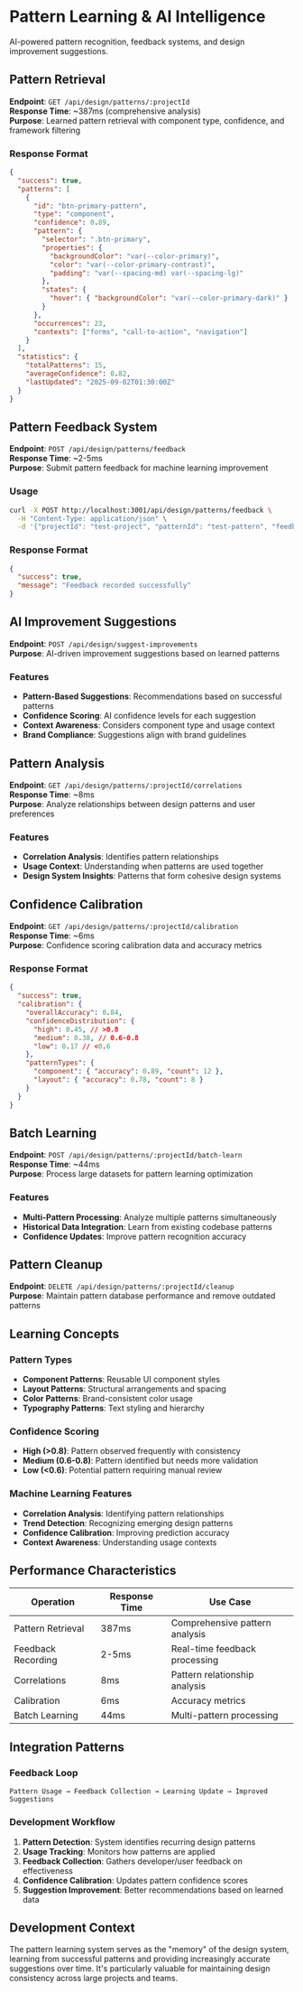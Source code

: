# Pattern Learning & AI Intelligence

AI-powered pattern recognition, feedback systems, and design improvement suggestions.

## Pattern Retrieval

**Endpoint**: `GET /api/design/patterns/:projectId`  
**Response Time**: ~387ms (comprehensive analysis)  
**Purpose**: Learned pattern retrieval with component type, confidence, and framework filtering

### Response Format

```json
{
  "success": true,
  "patterns": [
    {
      "id": "btn-primary-pattern",
      "type": "component",
      "confidence": 0.89,
      "pattern": {
        "selector": ".btn-primary",
        "properties": {
          "backgroundColor": "var(--color-primary)",
          "color": "var(--color-primary-contrast)",
          "padding": "var(--spacing-md) var(--spacing-lg)"
        },
        "states": {
          "hover": { "backgroundColor": "var(--color-primary-dark)" }
        }
      },
      "occurrences": 23,
      "contexts": ["forms", "call-to-action", "navigation"]
    }
  ],
  "statistics": {
    "totalPatterns": 15,
    "averageConfidence": 0.82,
    "lastUpdated": "2025-09-02T01:30:00Z"
  }
}
```

## Pattern Feedback System

**Endpoint**: `POST /api/design/patterns/feedback`  
**Response Time**: ~2-5ms  
**Purpose**: Submit pattern feedback for machine learning improvement

### Usage

```bash
curl -X POST http://localhost:3001/api/design/patterns/feedback \
  -H "Content-Type: application/json" \
  -d '{"projectId": "test-project", "patternId": "test-pattern", "feedback": {"rating": 5}}'
```

### Response Format

```json
{
  "success": true,
  "message": "Feedback recorded successfully"
}
```

## AI Improvement Suggestions

**Endpoint**: `POST /api/design/suggest-improvements`  
**Purpose**: AI-driven improvement suggestions based on learned patterns

### Features

- **Pattern-Based Suggestions**: Recommendations based on successful patterns
- **Confidence Scoring**: AI confidence levels for each suggestion
- **Context Awareness**: Considers component type and usage context
- **Brand Compliance**: Suggestions align with brand guidelines

## Pattern Analysis

**Endpoint**: `GET /api/design/patterns/:projectId/correlations`  
**Response Time**: ~8ms  
**Purpose**: Analyze relationships between design patterns and user preferences

### Features

- **Correlation Analysis**: Identifies pattern relationships
- **Usage Context**: Understanding when patterns are used together
- **Design System Insights**: Patterns that form cohesive design systems

## Confidence Calibration

**Endpoint**: `GET /api/design/patterns/:projectId/calibration`  
**Response Time**: ~6ms  
**Purpose**: Confidence scoring calibration data and accuracy metrics

### Response Format

```json
{
  "success": true,
  "calibration": {
    "overallAccuracy": 0.84,
    "confidenceDistribution": {
      "high": 0.45, // >0.8
      "medium": 0.38, // 0.6-0.8
      "low": 0.17 // <0.6
    },
    "patternTypes": {
      "component": { "accuracy": 0.89, "count": 12 },
      "layout": { "accuracy": 0.78, "count": 8 }
    }
  }
}
```

## Batch Learning

**Endpoint**: `POST /api/design/patterns/:projectId/batch-learn`  
**Response Time**: ~44ms  
**Purpose**: Process large datasets for pattern learning optimization

### Features

- **Multi-Pattern Processing**: Analyze multiple patterns simultaneously
- **Historical Data Integration**: Learn from existing codebase patterns
- **Confidence Updates**: Improve pattern recognition accuracy

## Pattern Cleanup

**Endpoint**: `DELETE /api/design/patterns/:projectId/cleanup`  
**Purpose**: Maintain pattern database performance and remove outdated patterns

## Learning Concepts

### Pattern Types

- **Component Patterns**: Reusable UI component styles
- **Layout Patterns**: Structural arrangements and spacing
- **Color Patterns**: Brand-consistent color usage
- **Typography Patterns**: Text styling and hierarchy

### Confidence Scoring

- **High (>0.8)**: Pattern observed frequently with consistency
- **Medium (0.6-0.8)**: Pattern identified but needs more validation
- **Low (<0.6)**: Potential pattern requiring manual review

### Machine Learning Features

- **Correlation Analysis**: Identifying pattern relationships
- **Trend Detection**: Recognizing emerging design patterns
- **Confidence Calibration**: Improving prediction accuracy
- **Context Awareness**: Understanding usage contexts

## Performance Characteristics

| Operation          | Response Time | Use Case                       |
| ------------------ | ------------- | ------------------------------ |
| Pattern Retrieval  | 387ms         | Comprehensive pattern analysis |
| Feedback Recording | 2-5ms         | Real-time feedback processing  |
| Correlations       | 8ms           | Pattern relationship analysis  |
| Calibration        | 6ms           | Accuracy metrics               |
| Batch Learning     | 44ms          | Multi-pattern processing       |

## Integration Patterns

### Feedback Loop

```
Pattern Usage → Feedback Collection → Learning Update → Improved Suggestions
```

### Development Workflow

1. **Pattern Detection**: System identifies recurring design patterns
2. **Usage Tracking**: Monitors how patterns are applied
3. **Feedback Collection**: Gathers developer/user feedback on effectiveness
4. **Confidence Calibration**: Updates pattern confidence scores
5. **Suggestion Improvement**: Better recommendations based on learned data

## Development Context

The pattern learning system serves as the "memory" of the design system, learning from successful patterns and providing increasingly accurate suggestions over time. It's particularly valuable for maintaining design consistency across large projects and teams.
